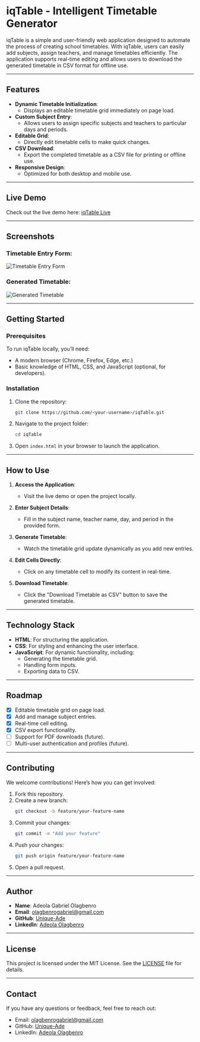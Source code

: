 
# iqTable - Intelligent Timetable Generator

iqTable is a simple and user-friendly web application designed to automate the process of creating school timetables. With iqTable, users can easily add subjects, assign teachers, and manage timetables efficiently. The application supports real-time editing and allows users to download the generated timetable in CSV format for offline use.

---

## Features

- **Dynamic Timetable Initialization**: 
  - Displays an editable timetable grid immediately on page load.
- **Custom Subject Entry**:
  - Allows users to assign specific subjects and teachers to particular days and periods.
- **Editable Grid**: 
  - Directly edit timetable cells to make quick changes.
- **CSV Download**: 
  - Export the completed timetable as a CSV file for printing or offline use.
- **Responsive Design**: 
  - Optimized for both desktop and mobile use.

---

## Live Demo

Check out the live demo here: [iqTable Live](https://your-live-demo-link)

---

## Screenshots

### Timetable Entry Form:
![Timetable Entry Form](https://via.placeholder.com/800x400?text=Timetable+Entry+Form)

### Generated Timetable:
![Generated Timetable](https://via.placeholder.com/800x400?text=Generated+Timetable)

---

## Getting Started

### Prerequisites
To run iqTable locally, you’ll need:
- A modern browser (Chrome, Firefox, Edge, etc.)
- Basic knowledge of HTML, CSS, and JavaScript (optional, for developers).

### Installation

1. Clone the repository:
   ```bash
   git clone https://github.com/<your-username>/iqTable.git
   ```

2. Navigate to the project folder:
   ```bash
   cd iqTable
   ```

3. Open `index.html` in your browser to launch the application.

---

## How to Use

1. **Access the Application**:
   - Visit the live demo or open the project locally.

2. **Enter Subject Details**:
   - Fill in the subject name, teacher name, day, and period in the provided form.

3. **Generate Timetable**:
   - Watch the timetable grid update dynamically as you add new entries.

4. **Edit Cells Directly**:
   - Click on any timetable cell to modify its content in real-time.

5. **Download Timetable**:
   - Click the "Download Timetable as CSV" button to save the generated timetable.

---

## Technology Stack

- **HTML**: For structuring the application.
- **CSS**: For styling and enhancing the user interface.
- **JavaScript**: For dynamic functionality, including:
  - Generating the timetable grid.
  - Handling form inputs.
  - Exporting data to CSV.

---

## Roadmap

- [x] Editable timetable grid on page load.
- [x] Add and manage subject entries.
- [x] Real-time cell editing.
- [x] CSV export functionality.
- [ ] Support for PDF downloads (future).
- [ ] Multi-user authentication and profiles (future).

---

## Contributing

We welcome contributions! Here’s how you can get involved:

1. Fork this repository.
2. Create a new branch:
   ```bash
   git checkout -b feature/your-feature-name
   ```
3. Commit your changes:
   ```bash
   git commit -m "Add your feature"
   ```
4. Push your changes:
   ```bash
   git push origin feature/your-feature-name
   ```
5. Open a pull request.

---

## Author

- **Name**: Adeola Gabriel Olagbenro
- **Email**: olagbenrogabriel@gmail.com
- **GitHub**: [Unique-Ade](https://github.com/Unique-Ade)
- **LinkedIn**: [Adeola Olagbenro](https://www.linkedin.com/in/olagbenro-adeola/)

---

## License

This project is licensed under the MIT License. See the [LICENSE](LICENSE) file for details.

---

## Contact

If you have any questions or feedback, feel free to reach out:
- Email: olagbenrogabriel@gmail.com
- GitHub: [Unique-Ade](https://github.com/Unique-Ade)
- LinkedIn: [Adeola Olagbenro](https://www.linkedin.com/in/olagbenro-adeola/)
```


